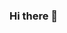 ### Hi there 👋

<!--
**Dakota-Wharry123/Dakota-Wharry123** is a ✨ _special_ ✨ repository because its `README.md` (this file) appears on your GitHub profile.

Here are some ideas to get you started:

- 🔭 I’m currently working on ... Starting a new career
- 🌱 I’m currently learning ... HTML & CSS, with Javascript up next
- 👯 I’m looking to collaborate on ... Interesting projects to develop my skills
- 💬 Ask me about ...ANYTHING, I'm naturally curious and love to learn new things

I can't wait to dive deeper into the tech world!
